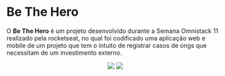 # Be The Hero
O **Be The Hero** é um projeto desenvolvido durante a Semana Omnistack 11 realizado pela rocketseat, no qual foi codificado uma aplicação web e mobile de um projeto que tem o intuito de registrar casos de ongs que necessitam de um investimento externo.


<p align="center">
  <img src = "https://user-images.githubusercontent.com/50887367/81873793-d7e22380-9552-11ea-9411-6456d5004578.png"/>
  <img src = "https://user-images.githubusercontent.com/50887367/81872641-7faa2200-9550-11ea-9cec-d1724a331eb1.png"/>
</p>

